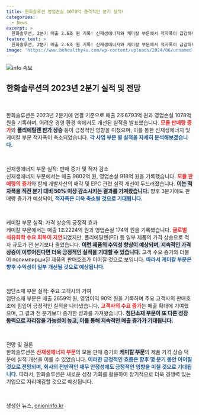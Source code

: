 ```yaml
---
title: 한화솔루션 영업손실 1078억 충격적인 분기 실적!
categories:
  - News
excerpt: >
  한화솔루션, 2분기 매출 2.6조 원 기록! 신재생에너지와 케미칼 부문에서 적자폭이 급감하며 희망의 불씨를 지폈다. 특히 모듈 판매량과 폴리에틸렌 가격 상승으로 긍정적인 전망이 밝혀졌다! 클릭해 자세한 소식을 확인하세요!
feature_text: >
  한화솔루션, 2분기 매출 2.6조 원 기록! 신재생에너지와 케미칼 부문에서 적자폭이 급감하며 희망의 불씨를 지폈다. 특히 모듈 판매량과 폴리에틸렌 가격 상승으로 긍정적인 전망이 밝혀졌다! 클릭해 자세한 소식을 확인하세요!
image: 'https://www.behealthy4u.com/wp-content/uploads/2024/06/unnamed-file.png'
---
```


<p><img src="https://www.behealthy4u.com/wp-content/uploads/2024/06/unnamed-file.png" alt="info 속보" /></p>

<h2 data-ke-size="size26">한화솔루션의 2023년 2분기 실적 및 전망</h2>

<p data-ke-size="size16">&nbsp;</p>

<p>한화솔루션은 2023년 2분기에 연결 기준으로 매출 2조6793억 원과 영업손실 1078억 원을 기록하며, 어려운 경영 환경 속에서도 개선된 실적을 발표했습니다. <b><span style="color: #ee2323;">모듈 판매량 증가</span></b>와 <b><span style="background-color: #21538527;">폴리에틸렌 판가 상승</span></b> 등이 긍정적인 영향을 미쳤으며, 이를 통한 신재생에너지 및 케미칼 부문 적자폭이 축소되었습니다. <b><span style="color: #1a5490;">각 사업 부문 별 실적을 자세히 분석해보겠습니다.</span></b></p>

<p data-ke-size="size16">&nbsp;</p>

<p>신재생에너지 부문 실적: 판매 증가 및 적자 감소<br />
신재생에너지 부문에서는 매출 9802억 원, 영업손실 918억 원을 기록했습니다. <b><span style="color: #ee2323;">모듈 판매량의 증가</span></b>와 함께 개발자산의 매각 및 EPC 관련 실적 개선이 두드러졌습니다. <b><span style="background-color: #21538527;">이는 적자폭을 직전 분기 대비 50% 이상 감소시키는 결과를 가져왔습니다.</span></b> 향후 3분기에도 판매량 증가가 예상되어, <b><span style="color: #1a5490;">적자폭은 더욱 축소될 것으로 기대됩니다.</span></b></p>

<p data-ke-size="size16">&nbsp;</p>

<p>케미칼 부문 실적: 가격 상승의 긍정적 효과<br />
케미칼 부문에서는 매출 1조2224억 원과 영업손실 174억 원을 기록했습니다. <b><span style="color: #ee2323;">글로벌 석유화학 수요 회복이 지연</span></b>되었지만, 폴리에틸렌(PE) 등 일부 제품의 가격 상승으로 적자 규모가 전 분기보다 줄었습니다. <b><span style="background-color: #21538527;">이런 제품의 수익성 향상이 예상되며, 지속적인 가격 상승이 이루어진다면 더욱 긍정적인 실적을 기대할 수 있습니다.</span></b> 고객 수요 증가와 더불어 полимпирши된 제품의 판매호조가 이어질 것으로 보입니다. <b><span style="color: #1a5490;">따라서 케미칼 부문은 향후 수익성이 일부 개선될 것으로 예상됩니다.</span></b></p>

<p data-ke-size="size16">&nbsp;</p>

<p>첨단소재 부문 실적: 주요 고객사의 기여<br />
첨단소재 부문은 매출 2659억 원, 영업이익 90억 원을 기록하며 주요 고객사의 판매호조에 힘입어 긍정적인 실적을 나타냈습니다. <b><span style="color: #ee2323;">고객사의 수요 증가</span></b>는 매출 확대에 기여했으며, 그 결과 전 분기보다 증가한 성과를 가져왔습니다. <b><span style="background-color: #21538527;">첨단소재 부문이 또 다른 성장 동력으로 자리잡을 가능성이 높고, 이를 통해 지속적인 매출 증가가 기대됩니다.</span></b></p>

<p data-ke-size="size16">&nbsp;</p>

<p>전망 및 결론<br />
한화솔루션은 <b><span style="color: #ee2323;">신재생에너지 부문</span></b>의 모듈 판매 증가와 <b><span style="background-color: #21538527;">케미칼 부문</span></b>의 제품 가격 상승 덕분에 실적 개선을 이룰 수 있었습니다. <b><span style="color: #1a5490;">이러한 긍정적인 흐름은 향후 몇 분기 동안 이어질 것으로 전망되며, 회사의 전반적인 재무 안정성에도 긍정적인 영향을 미칠 것으로 기대됩니다.</span></b> 따라서, 한화솔루션은 새로운 성장 기회를 활용하여 장기적으로 더욱 경쟁력 있는 기업으로 자리매김할 것으로 예상됩니다. </p>

<p data-ke-size="size16">&nbsp;</p>
생생한 뉴스, <a href="https://onioninfo.kr" rel="dofollow">onioninfo.kr</a>


